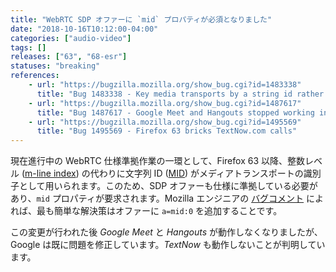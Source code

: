 ```yaml
---
title: "WebRTC SDP オファーに `mid` プロパティが必須となりました"
date: "2018-10-16T10:12:00-04:00"
categories: ["audio-video"]
tags: []
releases: ["63", "68-esr"]
statuses: "breaking"
references:
    - url: "https://bugzilla.mozilla.org/show_bug.cgi?id=1483338"
      title: "Bug 1483338 - Key media transports by a string id rather than level"
    - url: "https://bugzilla.mozilla.org/show_bug.cgi?id=1487617"
      title: "Bug 1487617 - Google Meet and Hangouts stopped working in Firefox 63"
    - url: "https://bugzilla.mozilla.org/show_bug.cgi?id=1495569"
      title: "Bug 1495569 - Firefox 63 bricks TextNow.com calls"
---
```

現在進行中の WebRTC 仕様準拠作業の一環として、Firefox 63 以降、整数レベル ([m-line index](https://developer.mozilla.org/docs/Web/API/RTCIceCandidate/sdpMLineIndex)) の代わりに文字列 ID ([MID](https://developer.mozilla.org/docs/Web/API/RTCIceCandidate/sdpMid)) がメディアトランスポートの識別子として用いられます。このため、SDP オファーも仕様に準拠している必要があり、`mid` プロパティが要求されます。Mozilla エンジニアの [バグコメント](https://bugzilla.mozilla.org/show_bug.cgi?id=1495569#c17) によれば、最も簡単な解決策はオファーに `a=mid:0` を追加することです。

この変更が行われた後 *Google Meet* と *Hangouts* が動作しなくなりましたが、Google は既に問題を修正しています。*TextNow* も動作しないことが判明しています。
